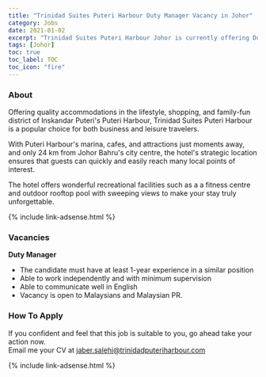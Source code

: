 ```yaml
---
title: "Trinidad Suites Puteri Harbour Duty Manager Vacancy in Johor" 
category: Jobs 
date: 2021-01-02
excerpt: "Trinidad Suites Puteri Harbour Johor is currently offering Duty Manager position" 
tags: [Johor] 
toc: true 
toc_label: TOC 
toc_icon: "fire" 
--- 
```


### About
Offering quality accommodations in the lifestyle, shopping, and family-fun district of Inskandar Puteri's Puteri Harbour, Trinidad Suites Puteri Harbour is a popular choice for both business and leisure travelers. 

With Puteri Harbour's marina, cafes, and attractions just moments away, and only 24 km from Johor Bahru's city centre, the hotel's strategic location ensures that guests can quickly and easily reach many local points of interest. 

The hotel offers wonderful recreational facilities such as a a fitness centre and outdoor rooftop pool with sweeping views  to make your stay truly unforgettable.

{% include link-adsense.html %}

### Vacancies
**Duty Manager**

- The candidate must have at least 1-year experience in a similar position
- Able to work independently and with minimum supervision
- Able to communicate well in English
- Vacancy is open to Malaysians and Malaysian PR.

### How To Apply
If you confident and feel that this job is suitable to you, go ahead take your action now. <br/> 
Email me your CV at jaber.salehi@trinidadputeriharbour.com

{% include link-adsense.html %} 